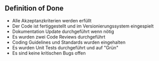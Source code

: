 ## Definition of Done

- Alle Akzeptanzkriterien werden
erfüllt
- Der Code ist fertiggestellt und im
Versionierungssystem eingespielt
- Dokumentation Update
durchgeführt wenn nötig
- Es wurden zwei Code Reviews
durchgeführt
- Coding Guidelines und Standards
wurden eingehalten
- Es wurden Unit Tests durchgeführt
und auf "Grün"
- Es sind keine kritischen Bugs offen

